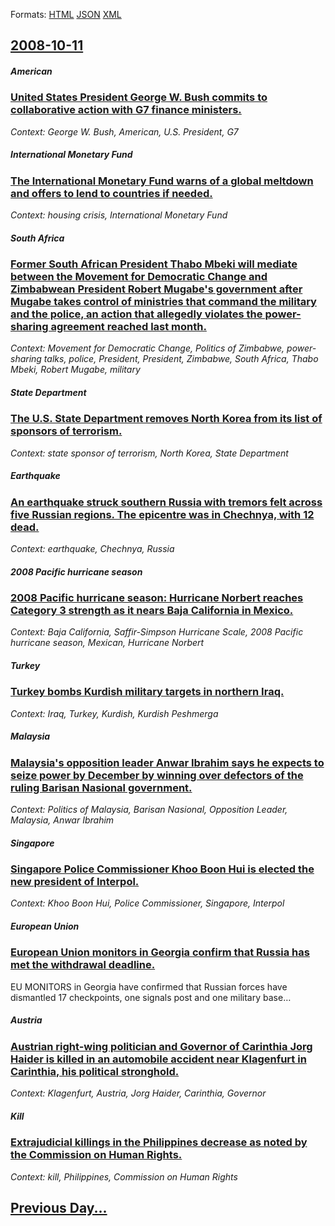 
Formats: [HTML](2008/10/11/index.html)  [JSON](2008/10/11/index.json)  [XML](2008/10/11/index.xml)  

## [2008-10-11](/news/2008/10/11/index.md)

##### American
### [United States President George W. Bush commits to collaborative action with G7 finance ministers. ](/news/2008/10/11/united-states-president-george-w-bush-commits-to-collaborative-action-with-g7-finance-ministers.md)
_Context: George W. Bush, American, U.S. President, G7_

##### International Monetary Fund
### [The International Monetary Fund warns of a global meltdown and offers to lend to countries if needed. ](/news/2008/10/11/the-international-monetary-fund-warns-of-a-global-meltdown-and-offers-to-lend-to-countries-if-needed.md)
_Context: housing crisis, International Monetary Fund_

##### South Africa
### [ Former South African President Thabo Mbeki will mediate between the Movement for Democratic Change and Zimbabwean President Robert Mugabe's government after Mugabe takes control of ministries that command the military and the police, an action that allegedly violates the power-sharing agreement reached last month. ](/news/2008/10/11/former-south-african-president-thabo-mbeki-will-mediate-between-the-movement-for-democratic-change-and-zimbabwean-president-robert-mugabe-s.md)
_Context: Movement for Democratic Change, Politics of Zimbabwe, power-sharing talks, police, President, President, Zimbabwe, South Africa, Thabo Mbeki, Robert Mugabe, military_

##### State Department
### [ The U.S. State Department removes North Korea from its list of sponsors of terrorism. ](/news/2008/10/11/the-u-s-state-department-removes-north-korea-from-its-list-of-sponsors-of-terrorism.md)
_Context: state sponsor of terrorism, North Korea, State Department_

##### Earthquake
### [ An earthquake struck southern Russia with tremors felt across five Russian regions. The epicentre was in Chechnya, with 12 dead. ](/news/2008/10/11/an-earthquake-struck-southern-russia-with-tremors-felt-across-five-russian-regions-the-epicentre-was-in-chechnya-with-12-dead.md)
_Context: earthquake, Chechnya, Russia_

##### 2008 Pacific hurricane season
### [ 2008 Pacific hurricane season: Hurricane Norbert reaches Category 3 strength as it nears Baja California in Mexico. ](/news/2008/10/11/2008-pacific-hurricane-season-hurricane-norbert-reaches-category-3-strength-as-it-nears-baja-california-in-mexico.md)
_Context: Baja California, Saffir-Simpson Hurricane Scale, 2008 Pacific hurricane season, Mexican, Hurricane Norbert_

##### Turkey
### [ Turkey bombs Kurdish military targets in northern Iraq. ](/news/2008/10/11/turkey-bombs-kurdish-military-targets-in-northern-iraq.md)
_Context: Iraq, Turkey, Kurdish, Kurdish Peshmerga_

##### Malaysia
### [ Malaysia's opposition leader Anwar Ibrahim says he expects to seize power by December by winning over defectors of the ruling Barisan Nasional government. ](/news/2008/10/11/malaysia-s-opposition-leader-anwar-ibrahim-says-he-expects-to-seize-power-by-december-by-winning-over-defectors-of-the-ruling-barisan-nasio.md)
_Context: Politics of Malaysia, Barisan Nasional, Opposition Leader, Malaysia, Anwar Ibrahim_

##### Singapore
### [ Singapore Police Commissioner Khoo Boon Hui is elected the new president of Interpol. ](/news/2008/10/11/singapore-police-commissioner-khoo-boon-hui-is-elected-the-new-president-of-interpol.md)
_Context: Khoo Boon Hui, Police Commissioner, Singapore, Interpol_

##### European Union
### [ European Union monitors in Georgia confirm that Russia has met the withdrawal deadline. ](/news/2008/10/11/european-union-monitors-in-georgia-confirm-that-russia-has-met-the-withdrawal-deadline.md)
EU MONITORS in Georgia have confirmed that Russian forces have dismantled 17 checkpoints, one signals post and one military base&hellip;

##### Austria
### [ Austrian right-wing politician and Governor of Carinthia Jorg Haider is killed in an automobile accident near Klagenfurt in Carinthia, his political stronghold. ](/news/2008/10/11/austrian-right-wing-politician-and-governor-of-carinthia-japrg-haider-is-killed-in-an-automobile-accident-near-klagenfurt-in-carinthia-his.md)
_Context: Klagenfurt, Austria, Jorg Haider, Carinthia, Governor_

##### Kill
### [ Extrajudicial killings in the Philippines decrease as noted by the Commission on Human Rights. ](/news/2008/10/11/extrajudicial-killings-in-the-philippines-decrease-as-noted-by-the-commission-on-human-rights.md)
_Context: kill, Philippines, Commission on Human Rights_

## [Previous Day...](/news/2008/10/10/index.md)

